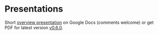 Presentations
===

Short [overview presentation](https://docs.google.com/presentation/d/18H-qOlU52vkEKFAIvNFNNxilSby-SG97tpQuWHAg_Vw/edit?usp=sharing) on Google Docs (comments welcome) or get PDF for latest version [v0.6.0](cf-abacus-v0.6.0.pdf).
